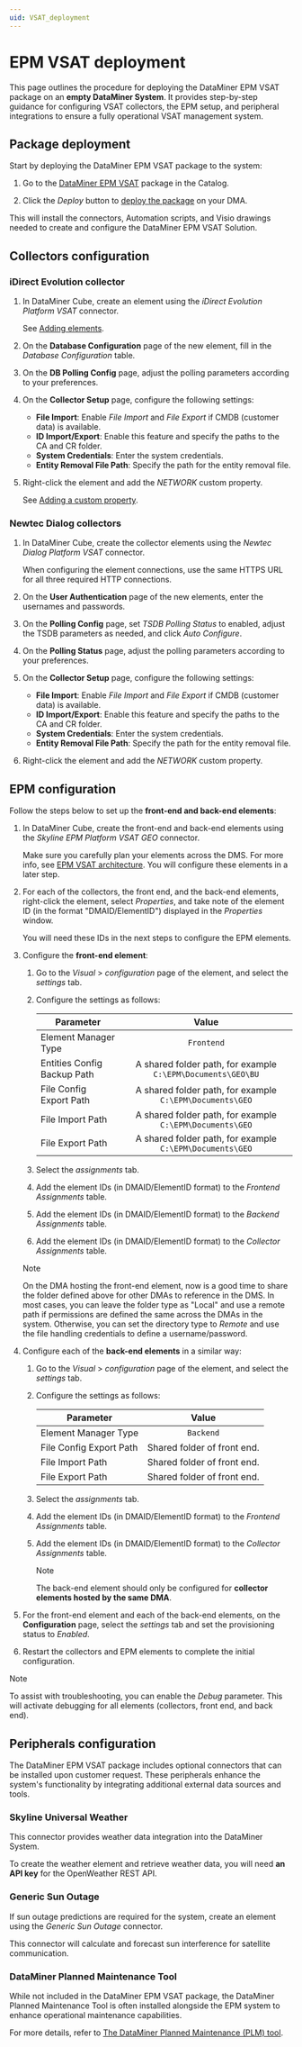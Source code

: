 ```yaml
---
uid: VSAT_deployment
---
```


# EPM VSAT deployment

This page outlines the procedure for deploying the DataMiner EPM VSAT package on an **empty DataMiner System**. It provides step-by-step guidance for configuring VSAT collectors, the EPM setup, and peripheral integrations to ensure a fully operational VSAT management system.

## Package deployment

Start by deploying the DataMiner EPM VSAT package to the system:

1. Go to the [DataMiner EPM VSAT](https://catalog.dataminer.services/details/4879501c-9716-4a33-8846-ff1835fef7ea) package in the Catalog.

1. Click the *Deploy* button to [deploy the package](xref:Deploying_a_catalog_item) on your DMA.

This will install the connectors, Automation scripts, and Visio drawings needed to create and configure the DataMiner EPM VSAT Solution.

## Collectors configuration

### iDirect Evolution collector

1. In DataMiner Cube, create an element using the *iDirect Evolution Platform VSAT* connector.

   See [Adding elements](xref:Adding_elements).

1. On the **Database Configuration** page of the new element, fill in the *Database Configuration* table.

1. On the **DB Polling Config** page, adjust the polling parameters according to your preferences.

1. On the **Collector Setup** page, configure the following settings:

   - **File Import**: Enable *File Import* and *File Export* if CMDB (customer data) is available.
   - **ID Import/Export**: Enable this feature and specify the paths to the CA and CR folder.
   - **System Credentials**: Enter the system credentials.
   - **Entity Removal File Path**: Specify the path for the entity removal file.

1. Right-click the element and add the *NETWORK* custom property.

   See [Adding a custom property](xref:Managing_element_properties#adding-a-custom-property-to-an-item).

### Newtec Dialog collectors

1. In DataMiner Cube, create the collector elements using the *Newtec Dialog Platform VSAT* connector.

   When configuring the element connections, use the same HTTPS URL for all three required HTTP connections.

1. On the **User Authentication** page of the new elements, enter the usernames and passwords.

1. On the **Polling Config** page, set *TSDB Polling Status* to enabled, adjust the TSDB parameters as needed, and click *Auto Configure*.

1. On the **Polling Status** page, adjust the polling parameters according to your preferences.

1. On the **Collector Setup** page, configure the following settings:

   - **File Import**: Enable *File Import* and *File Export* if CMDB (customer data) is available.
   - **ID Import/Export**: Enable this feature and specify the paths to the CA and CR folder.
   - **System Credentials**: Enter the system credentials.
   - **Entity Removal File Path**: Specify the path for the entity removal file.

1. Right-click the element and add the *NETWORK* custom property.

## EPM configuration

Follow the steps below to set up the **front-end and back-end elements**:

1. In DataMiner Cube, create the front-end and back-end elements using the *Skyline EPM Platform VSAT GEO* connector.

   Make sure you carefully plan your elements across the DMS. For more info, see [EPM VSAT architecture](xref:VSAT_architecture). You will configure these elements in a later step.

1. For each of the collectors, the front end, and the back-end elements, right-click the element, select *Properties*, and take note of the element ID (in the format "DMAID/ElementID") displayed in the *Properties* window.

   You will need these IDs in the next steps to configure the EPM elements.

1. Configure the **front-end element**:

   1. Go to the *Visual* > *configuration* page of the element, and select the *settings* tab.

   1. Configure the settings as follows:

      | Parameter                   | Value                                                       |
      |-----------------------------|:-----------------------------------------------------------:|
      | Element Manager Type        | `Frontend`                                                  |
      | Entities Config Backup Path | A shared folder path, for example `C:\EPM\Documents\GEO\BU` |
      | File Config Export Path     | A shared folder path, for example `C:\EPM\Documents\GEO`    |
      | File Import Path            | A shared folder path, for example `C:\EPM\Documents\GEO`    |
      | File Export Path            | A shared folder path, for example `C:\EPM\Documents\GEO`    |

   1. Select the *assignments* tab.
      
   1. Add the element IDs (in DMAID/ElementID format) to the *Frontend Assignments* table.

   1. Add the element IDs (in DMAID/ElementID format) to the *Backend Assignments* table.

   1. Add the element IDs (in DMAID/ElementID format) to the *Collector Assignments* table.

   > [!NOTE]
   > On the DMA hosting the front-end element, now is a good time to share the folder defined above for other DMAs to reference in the DMS. In most cases, you can leave the folder type as "Local" and use a remote path if permissions are defined the same across the DMAs in the system. Otherwise, you can set the directory type to *Remote* and use the file handling credentials to define a username/password.

1. Configure each of the **back-end elements** in a similar way:

   1. Go to the *Visual* > *configuration* page of the element, and select the *settings* tab.

   1. Configure the settings as follows:

      | Parameter                   | Value                       |
      |-----------------------------|:---------------------------:|
      | Element Manager Type        | `Backend`                   |
      | File Config Export Path     | Shared folder of front end. |
      | File Import Path            | Shared folder of front end. |
      | File Export Path            | Shared folder of front end. |

   1. Select the *assignments* tab.

   1. Add the element IDs (in DMAID/ElementID format) to the *Frontend Assignments* table.

   1. Add the element IDs (in DMAID/ElementID format) to the *Collector Assignments* table.

      > [!NOTE]
      > The back-end element should only be configured for **collector elements hosted by the same DMA**.

1. For the front-end element and each of the back-end elements, on the **Configuration** page, select the *settings* tab and set the provisioning status to *Enabled*.

1. Restart the collectors and EPM elements to complete the initial configuration.

> [!NOTE]
> To assist with troubleshooting, you can enable the *Debug* parameter. This will activate debugging for all elements (collectors, front end, and back end).

## Peripherals configuration

The DataMiner EPM VSAT package includes optional connectors that can be installed upon customer request. These peripherals enhance the system's functionality by integrating additional external data sources and tools.

### Skyline Universal Weather

This connector provides weather data integration into the DataMiner System.

To create the weather element and retrieve weather data, you will need **an API key** for the OpenWeather REST API.

### Generic Sun Outage

If sun outage predictions are required for the system, create an element using the *Generic Sun Outage* connector.

This connector will calculate and forecast sun interference for satellite communication.

### DataMiner Planned Maintenance Tool

While not included in the DataMiner EPM VSAT package, the DataMiner Planned Maintenance Tool is often installed alongside the EPM system to enhance operational maintenance capabilities.

For more details, refer to [The DataMiner Planned Maintenance (PLM) tool](xref:DataMiner_PLM_Tool_Overview).
